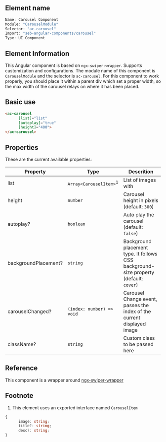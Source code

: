 ## Element name
```javascript
Name: Carousel Component
Module: "CarouselModule"
Selector: "ac-carousel"
Import: "seb-angular-components/carousel"
Type: UI Component
```

## Element Information 
This Angular component is based on `ngx-swiper-wrapper`. Supports customization and configurations. The module name of this component is `CarouselModule` and the selector is `ac-carousel`. For this component to work properly, you should place it within a parent div which set a proper width, so the max width of the carousel relays on where it has been placed.

## Basic use
```html
<ac-carousel
      [list]="list"
      [autoplay]="true"
      [height]="400">
</ac-carousel>     
```

## Properties
These are the current available properties:

| Property             | Type                              | Descrition                                                                            |
| -------------------- | --------------------------------- | ------------------------------------------------------------------------------------- |
| list                 | `Array<CarouselItem>`<sup>1</sup> | List of images with                                                                   |
| height               | `number`                          | Carousel height in pixels (default: `300`)                                            |
| autoplay?            | `boolean`                         | Auto play the carousel (default: `false`)                                             |
| backgroundPlacement? | `string`                          | Background placement type. It follows CSS background-size property (default: `cover`) |
| carouselChanged?     | `(index: number) => void`         | Carousel Change event, passes the index of the current displayed image                |
| className?           | `string`                          | Custom class to be passed here                                                        |

## Reference
This component is a wrapper around [ngx-swiper-wrapper](https://github.com/zefoy/ngx-swiper-wrapper#readme)

## Footnote
1. This element uses an exported interface named `CarouselItem`
```typescript
{
      image: string;
      title?: string;
      desc?: string;
}
```